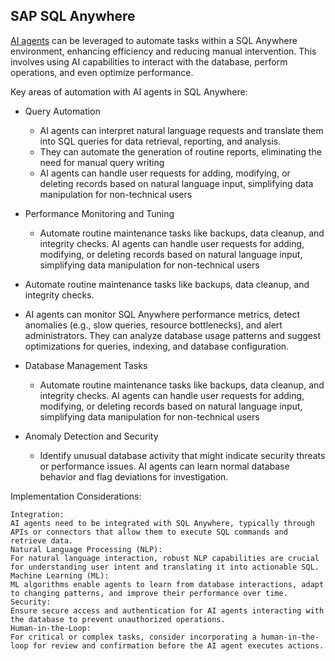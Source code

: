 ## SAP SQL Anywhere

[AI agents](sap-sql-anywhere-16-aia) can be leveraged to automate tasks within a SQL Anywhere environment, enhancing efficiency and reducing manual intervention. This involves using AI capabilities to interact with the database, perform operations, and even optimize performance.

Key areas of automation with AI agents in SQL Anywhere:

- Query Automation
  - AI agents can interpret natural language requests and translate them into SQL queries for data retrieval, reporting, and analysis.
  - They can automate the generation of routine reports, eliminating the need for manual query writing
  - AI agents can handle user requests for adding, modifying, or deleting records based on natural language input, simplifying data manipulation for non-technical users
- Performance Monitoring and Tuning
  - Automate routine maintenance tasks like backups, data cleanup, and integrity checks.
        AI agents can handle user requests for adding, modifying, or deleting records based on natural language input, simplifying data manipulation for non-technical users


 - Automate routine maintenance tasks like backups, data cleanup, and integrity checks.
 - AI agents can monitor SQL Anywhere performance metrics, detect anomalies (e.g., slow queries, resource bottlenecks), and alert administrators.
        They can analyze database usage patterns and suggest optimizations for queries, indexing, and database configuration.
- Database Management Tasks
  - Automate routine maintenance tasks like backups, data cleanup, and integrity checks.
        AI agents can handle user requests for adding, modifying, or deleting records based on natural language input, simplifying data manipulation for non-technical users
- Anomaly Detection and Security
  - Identify unusual database activity that might indicate security threats or performance issues.
        AI agents can learn normal database behavior and flag deviations for investigation.
        
        

Implementation Considerations:

    Integration:
    AI agents need to be integrated with SQL Anywhere, typically through APIs or connectors that allow them to execute SQL commands and retrieve data.
    Natural Language Processing (NLP):
    For natural language interaction, robust NLP capabilities are crucial for understanding user intent and translating it into actionable SQL.
    Machine Learning (ML):
    ML algorithms enable agents to learn from database interactions, adapt to changing patterns, and improve their performance over time.
    Security:
    Ensure secure access and authentication for AI agents interacting with the database to prevent unauthorized operations.
    Human-in-the-Loop:
    For critical or complex tasks, consider incorporating a human-in-the-loop for review and confirmation before the AI agent executes actions.
